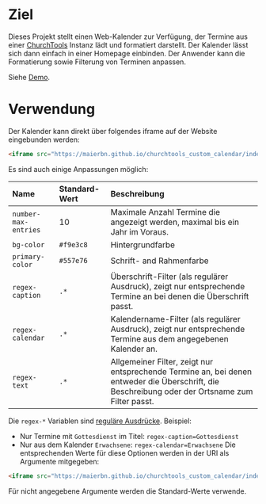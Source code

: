 # Ziel
Dieses Projekt stellt einen Web-Kalender zur Verfügung, der Termine aus einer [ChurchTools](https://church.tools/de/startseite/) Instanz lädt und formatiert darstellt. Der Kalender lässt sich dann einfach in einer Homepage einbinden. 
Der Anwender kann die Formatierung sowie Filterung von Terminen anpassen.

Siehe [Demo](https://maierbn.github.io/churchtools_custom_calendar/index.html).

# Verwendung
Der Kalender kann direkt über folgendes iframe auf der Website eingebunden werden:
```html
<iframe src="https://maierbn.github.io/churchtools_custom_calendar/index.html">
```

Es sind auch einige Anpassungen möglich:

| Name | Standard-Wert | Beschreibung
| :--- | :--- | :--- |
| `number-max-entries` | 10 | Maximale Anzahl Termine die angezeigt werden, maximal bis ein Jahr im Voraus. |
| `bg-color` | `#f9e3c8` | Hintergrundfarbe |
| `primary-color` | `#557e76` | Schrift- and Rahmenfarbe |
| `regex-caption` | `.*` | Überschrift-Filter (als regulärer Ausdruck), zeigt nur entsprechende Termine an bei denen die Überschrift passt. |
| `regex-calendar` | `.*` | Kalendername-Filter (als regulärer Ausdruck), zeigt nur entsprechende Termine aus dem angegebenen Kalender an. |
| `regex-text` | `.*` | Allgemeiner Filter, zeigt nur entsprechende Termine an, bei denen entweder die Überschrift, die Beschreibung oder der Ortsname zum Filter passt. |

Die `regex-*` Variablen sind [reguläre Ausdrücke](https://www.regexe.de/hilfe.jsp). Beispiel:

* Nur Termine mit `Gottesdienst` im Titel: `regex-caption=Gottesdienst`
* Nur aus dem Kalender `Erwachsene`: `regex-calendar=Erwachsene`
Die entsprechenden Werte für diese Optionen werden in der URI als Argumente mitgegeben:

```html
<iframe src="https://maierbn.github.io/churchtools_custom_calendar/index.html?number-max-entries=10&bg-color=#f9e3c8&primary-color=#557e76&regex-caption=.*&regex-calendar=.*&regex-text=.*">
```

Für nicht angegebene Argumente werden die Standard-Werte verwende.